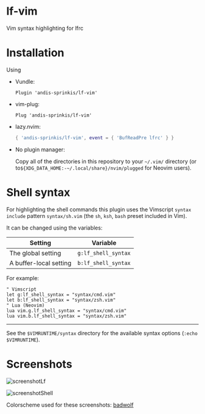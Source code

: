 # lf-vim

Vim syntax highlighting for lfrc

# Installation

Using

- Vundle:

  ```vim
  Plugin 'andis-sprinkis/lf-vim'
  ```

- vim-plug:

  ```vim
  Plug 'andis-sprinkis/lf-vim'
  ```

- lazy.nvim:

  ```lua
  { 'andis-sprinkis/lf-vim', event = { 'BufReadPre lfrc' } }
  ```

- No plugin manager:

  Copy all of the directories in this repository to your `~/.vim/` directory (or to`${XDG_DATA_HOME:-~/.local/share}/nvim/plugged` for Neovim users).

# Shell syntax

For highlighting the shell commands this plugin uses the Vimscript `syntax include` pattern `syntax/sh.vim` (the `sh`,
`ksh`, `bash` preset included in Vim).

It can be changed using the variables:

| Setting                | Variable            |
| ---------------------- | ------------------- |
| The global setting     | `g:lf_shell_syntax` |
| A buffer-local setting | `b:lf_shell_syntax` |

For example:

```vim
" Vimscript
let g:lf_shell_syntax = "syntax/cmd.vim"
let b:lf_shell_syntax = "syntax/zsh.vim"
" Lua (Neovim)
lua vim.g.lf_shell_syntax = "syntax/cmd.vim"
lua vim.b.lf_shell_syntax = "syntax/zsh.vim"
```

---

See the `$VIMRUNTIME/syntax` directory for the available syntax options (`:echo $VIMRUNTIME`).

# Screenshots

![screenshotLf](https://i.imgur.com/jdQU7nB.png)

![screenshotShell](https://i.imgur.com/ReZoGj9.png)

Colorscheme used for these screenshots: [badwolf](https://github.com/sjl/badwolf "badwolf on github")
